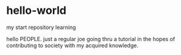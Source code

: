 # hello-world
my start repository learning  


hello PEOPLE.
just a regular joe going thru a tutorial in the hopes of contributing to society with my acquired knowledge.
